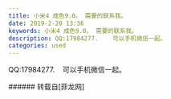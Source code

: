 ```yaml
---
title: 小米4 成色9.0。 需要的联系我。
date: 2019-2-20 13:36
keywords: 小米4 成色9.0。 需要的联系我。
description: QQ:17984277.    可以手机微信一起。
categories: used
---
```

<td class="t_f" id="postmessage_3077392">

QQ:17984277.    可以手机微信一起。<br/>
<img alt="" border="0" class="zoom" data-cf-modified-90026d087154c689fc4f5d65-="" file="http://www.flw.ph/data/appbyme/upload/image/201902/20/TUjjwL8lN7Y6.jpg" id="aimg_i474j" lazyloadthumb="1" onclick="" onmouseover="" src="http://www.flw.ph/data/appbyme/upload/image/201902/20/TUjjwL8lN7Y6.jpg"/><br/>
</td>
###### 转载自[菲龙网]